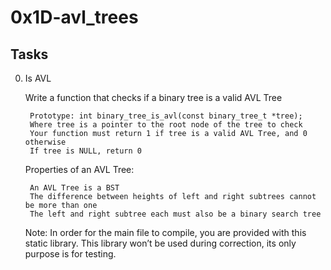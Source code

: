 # 0x1D-avl_trees

## Tasks
0. Is AVL


    Write a function that checks if a binary tree is a valid AVL Tree

        Prototype: int binary_tree_is_avl(const binary_tree_t *tree);
        Where tree is a pointer to the root node of the tree to check
        Your function must return 1 if tree is a valid AVL Tree, and 0 otherwise
        If tree is NULL, return 0

    Properties of an AVL Tree:

        An AVL Tree is a BST
        The difference between heights of left and right subtrees cannot be more than one
        The left and right subtree each must also be a binary search tree

    Note: In order for the main file to compile, you are provided with this static library. This library won’t be used during correction, its only purpose is for testing.

